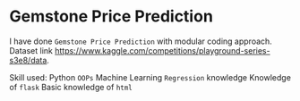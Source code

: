 # Gemstone Price Prediction 

I have done `Gemstone Price Prediction` with modular coding approach.
Dataset link https://www.kaggle.com/competitions/playground-series-s3e8/data.

Skill used:
Python `OOPs`
Machine Learning `Regression` knowledge
Knowledge of `flask`
Basic knowledge of `html`
